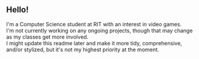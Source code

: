 ## Hello!

<!--
**jtb8595/jtb8595** is a ✨ _special_ ✨ repository because its `README.md` (this file) appears on your GitHub profile.

Here are some ideas to get you started:

- 🔭 I’m currently working on ...
- 🌱 I’m currently learning ...
- 👯 I’m looking to collaborate on ...
- 🤔 I’m looking for help with ...
- 💬 Ask me about ...
- 📫 How to reach me: ...
- 😄 Pronouns: ...
- ⚡ Fun fact: ...
-->
I'm a Computer Science student at RIT with an interest in video games.<br/>
I'm not currently working on any ongoing projects, though that may change as my classes get more involved.<br/>
I might update this readme later and make it more tidy, comprehensive, and/or stylized, but it's not my highest priority at the moment.<br/>
